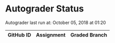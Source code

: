 # Autograder Status
Autograder last run at: October 05, 2018 at 01:20

| GitHub ID | Assignment | Graded Branch |
|-----------|------------|---------------|
